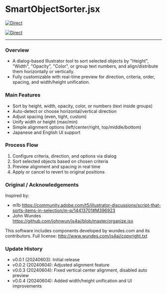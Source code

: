 # SmartObjectSorter.jsx

[![Direct](https://img.shields.io/badge/Direct%20Link-SmartObjectSorter.jsx-ffcc00.svg)](https://github.com/swwwitch/illustrator-scripts/blob/master/jsx/SmartObjectSorter.jsx)

[![Direct](https://img.shields.io/badge/Back%20to%20home-All%20scripts-cccccc.svg)](https://github.com/swwwitch/illustrator-scripts/blob/master/README.md)

---

### Overview

- A dialog-based Illustrator tool to sort selected objects by "Height", "Width", "Opacity", "Color", or group text numbers, and align/distribute them horizontally or vertically.
- Fully customizable with real-time preview for direction, criteria, order, spacing, and width/height unification.

### Main Features

- Sort by height, width, opacity, color, or numbers (text inside groups)
- Auto-detect or choose horizontal/vertical direction
- Adjust spacing (even, tight, custom)
- Unify width or height (max/min)
- Simple alignment options (left/center/right, top/middle/bottom)
- Japanese and English UI support

### Process Flow

1. Configure criteria, direction, and options via dialog
2. Sort selected objects based on chosen criteria
3. Preview alignment and spacing in real time
4. Apply or cancel to revert to original positions

### Original / Acknowledgements

Inspired by:
- m1b https://community.adobe.com/t5/illustrator-discussions/script-that-sorts-items-in-selection/m-p/14413701#M396923
- John Wundes https://github.com/johnwun/js4ai/blob/master/organize.jsx

This software includes components developed by wundes.com and its contributors.
Full license: http://www.wundes.com/js4ai/copyright.txt

### Update History

- v0.0.1 (20240603): Initial release
- v0.0.2 (20240604): Adjusted alignment feature
- v0.0.3 (20240604): Fixed vertical center alignment, disabled auto preview
- v0.0.4 (20240604): Added width/height unification and UI improvements